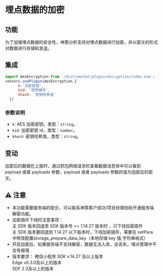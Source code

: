 # 埋点数据的加密

## 功能
为了加强埋点数据的安全性，神策分析支持对埋点数据进行加密，并以密文的形式对数据进行存储和发送。  

## 集成
```javascript
import AesEncryption from '/dist/wechat/plugin/encryption/index.esm';
sensors.usePlugin(AesEncryption,{
      k:'加密密钥',
      kid: '密钥编号',
      khash: '密钥哈希值'
  })

```
### 参数说明
- `k`: AES 加密密钥，类型：`string`。
- `kid`: 加密密钥 id，类型：`number`。
- `khash`: 密钥哈希值，类型：`string`。

## 变动
加密后的数据在上报时，通过抓包网络请求栏查看数据消息体中可以看到 payload 或者 payloads 参数，payload 或者 payloads 参数的值为加密后的密文。

## ⚠ 注意
* 本功能需要服务端的配合，可以联系神策客户成功/项目经理协助开通服务端解密功能。
* 加密插件下线时注意事项：  
主 SDK 版本回退至 SDK 版本号 >= 1.14.27 版本时 ，只下线加密插件   
主 SDK 版本要回退到 1.14.27 以下版本时，下线加密插件，需要在 setPara 中修改配置storage_prepare_data_key（本地存储 key 值,字符串格式）  
* 开启加密后，如果服务端不支持解密，数据无法入库，会丢失，埋点管理中不会有报错
* 版本要求：
微信小程序 SDK v.14.27 及以上版本   
Edge v0.3.0及以上的版本   
SDF 2.3及以上的版本   
